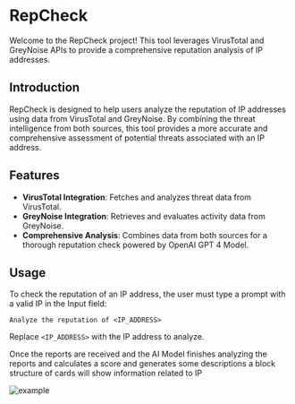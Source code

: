 # RepCheck

Welcome to the RepCheck project! This tool leverages VirusTotal and GreyNoise APIs to provide a comprehensive reputation analysis of IP addresses.

## Introduction

RepCheck is designed to help users analyze the reputation of IP addresses using data from VirusTotal and GreyNoise. By combining the threat intelligence from both sources, this tool provides a more accurate and comprehensive assessment of potential threats associated with an IP address.

## Features

- **VirusTotal Integration**: Fetches and analyzes threat data from VirusTotal.
- **GreyNoise Integration**: Retrieves and evaluates activity data from GreyNoise.
- **Comprehensive Analysis**: Combines data from both sources for a thorough reputation check powered by OpenAI GPT 4 Model.

## Usage

To check the reputation of an IP address, the user must type a prompt with a valid IP in the Input field:

```
Analyze the reputation of <IP_ADDRESS>
```

Replace `<IP_ADDRESS>` with the IP address to analyze.

Once the reports are received and the AI Model finishes analyzing the reports and calculates a score and generates some descriptions a block structure of cards will show information related to IP

![example](https://github.com/user-attachments/assets/f0e4d492-6154-439d-8c98-b161daf951fe)

